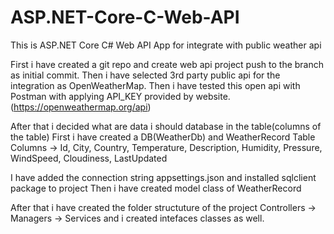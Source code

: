 # ASP.NET-Core-C-Web-API
This is ASP.NET Core C# Web API App for integrate with public weather api

First i have created a git repo and create web api project push to the branch as initial commit.
Then i have selected 3rd party public api for the integration as OpenWeatherMap.
Then i have tested this open api with Postman with applying API_KEY provided by website.(https://openweathermap.org/api)

After that i decided what are data i should database in the table(columns of the table)
First i have created a DB(WeatherDb) and WeatherRecord Table
Columns -> Id, City, Country, Temperature, Description, Humidity, Pressure, WindSpeed, Cloudiness, LastUpdated

I have added the connection string appsettings.json and installed sqlclient package to project
Then i have created model class  of WeatherRecord

After that i have created the folder structuture of the project
Controllers -> Managers -> Services and i created intefaces classes as well.
